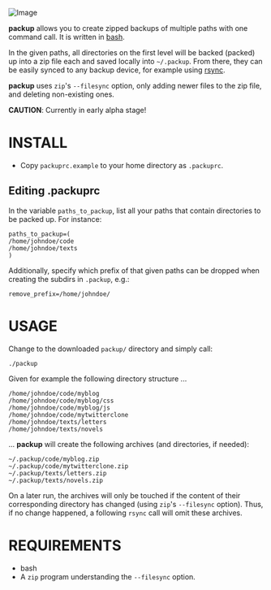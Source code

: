 ![Image](../blob/master/img/scheme.png?raw=true)

**packup** allows you to create zipped backups of multiple paths with one command call. It is written in [bash](http://en.wikipedia.org/wiki/Bash_%28Unix_shell%29).

In the given paths, all directories on the first level will be backed (packed) up into a zip file each and saved locally into `~/.packup`. From there, they can be easily synced to any backup device, for example using [rsync](http://en.wikipedia.org/wiki/Rsync).

**packup** uses `zip`'s `--filesync` option, only adding newer files to the zip file, and deleting non-existing ones.

**CAUTION**: Currently in early alpha stage!

# INSTALL

- Copy `packuprc.example` to your home directory as `.packuprc`.

## Editing .packuprc

In the variable `paths_to_packup`, list all your paths that contain directories to be packed up. For instance:

```
paths_to_packup=(
/home/johndoe/code
/home/johndoe/texts
)
```

Additionally, specify which prefix of that given paths can be dropped when creating the subdirs in `.packup`, e.g.:
```
remove_prefix=/home/johndoe/
```

# USAGE

Change to the downloaded `packup/` directory and simply call:
```
./packup
```

Given for example the following directory structure ...
```
/home/johndoe/code/myblog
/home/johndoe/code/myblog/css
/home/johndoe/code/myblog/js
/home/johndoe/code/mytwitterclone
/home/johndoe/texts/letters
/home/johndoe/texts/novels
```

... **packup** will create the following archives (and directories, if needed):
```
~/.packup/code/myblog.zip
~/.packup/code/mytwitterclone.zip
~/.packup/texts/letters.zip
~/.packup/texts/novels.zip
```

On a later run, the archives will only be touched if the content of their corresponding directory has changed (using `zip`'s `--filesync` option). Thus, if no change happened, a following `rsync` call will omit these archives.
    
# REQUIREMENTS

- bash
- A `zip` program understanding the `--filesync` option. 
